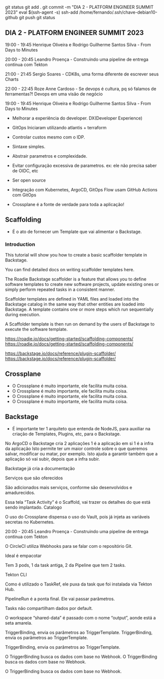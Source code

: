 

git status
git add .
git commit -m "DIA 2 - PLATFORM ENGINEER SUMMIT 2023"
eval $(ssh-agent -s)
ssh-add /home/fernando/.ssh/chave-debian10-github
git push
git status



##  DIA 2 - PLATFORM ENGINEER SUMMIT 2023

19:00 - 19:45
Henrique Oliveira e Rodrigo Guilherme Santos Silva - From Days to Minutes

20:00 - 20:45
Leandro Proença - Construindo uma pipeline de entrega contínua com Tekton

21:00 - 21:45
Sergio Soares - CDK8s, uma forma diferente de escrever seus Charts

22:00 - 22:45
Roze Anne Cardoso - Se devops é cultura, pq só falamos de ferramentas?! Devops em uma visão de negócio










19:00 - 19:45
Henrique Oliveira e Rodrigo Guilherme Santos Silva - From Days to Minutes



- Melhorar a experiência do developer.
DX(Developer Experience)


- GitOps
Iniciaram utilizando
atlantis + terraform


- Controlar custos mesmo com o IDP.


- Sintaxe simples.

- Abstrair parametros e complexidade.

- Evitar configuração excessiva de parametros.
ex:
ele não precisa saber de OIDC, etc

- Ser open source

- Integração com Kubernetes, ArgoCD, GitOps Flow
usam GitHub Actions com GitOps



- Crossplane é a fonte de verdade para toda a aplicação!





## Scaffolding 

- É o ato de fornecer um Template que vai alimentar o Backstage.

### Introduction

This tutorial will show you how to create a basic scaffolder template in Backstage.

You can find detailed docs on writing scaffolder templates here.

The Roadie Backstage scaffolder is a feature that allows you to define software templates to create new software projects, update existing ones or simply perform repeated tasks in a consistent manner.

Scaffolder templates are defined in YAML files and loaded into the Backstage catalog in the same way that other entities are loaded into Backstage. A template contains one or more steps which run sequentially during execution.

A Scaffolder template is then run on demand by the users of Backstage to execute the software template.


https://roadie.io/docs/getting-started/scaffolding-components/
<https://roadie.io/docs/getting-started/scaffolding-components/>


https://backstage.io/docs/reference/plugin-scaffolder/
<https://backstage.io/docs/reference/plugin-scaffolder/>










## Crossplane

- O Crossplane é muito importante, ele facilita muita coisa.
- O Crossplane é muito importante, ele facilita muita coisa.
- O Crossplane é muito importante, ele facilita muita coisa.
- O Crossplane é muito importante, ele facilita muita coisa.











## Backstage

- É importante ter 1 arquiteto que entenda de NodeJS, para auxiliar na criação de Templates, Plugins, etc, para o Backstage.


No ArgoCD o Backstage cria 2 aplicações
1 é a aplicação em si
1 é a infra da aplicação
Isto permite ter um maior controle sobre o que queremos salvar, modificar ou matar, por exemplo.
 Isto ajuda a garantir também que a aplicação só vai subir, depois que a infra subir.





Backstage já cria a documentação
 



Serviços que são oferecidos
 

São adicionados mais serviços, conforme são desenvolvidos e amadurecidos.


 

Essa tela “Task Activity” é o Scaffold, vai trazer os detalhes do que está sendo implantado.
Catalogo 




O uso do Crossplane dispensa o uso do Vault, pois já injeta as variáveis secretas no Kubernetes.





















20:00 - 20:45
Leandro Proença - Construindo uma pipeline de entrega contínua com Tekton




O CircleCI utiliza Webhooks para se falar com o repositório Git.


Ideal é empacotar




Tem 3 pods, 1 da task antiga, 2 da Pipeline que tem 2 tasks.




Tekton CLI
 


 
Como é utilizado o TaskRef, ele puxa da task que foi instalada via Tekton Hub.





PipelineRun é a ponta final.
Ele vai passar parâmetros.

Tasks não compartilham dados por default.



 




 



 




O workspace “shared-data” é passado com o nome “output”, aonde está a seta amarela.



  


 



 


 

TriggerBinding, envia os parâmetros ao TriggerTemplate.
TriggerBinding, envia os parâmetros ao TriggerTemplate.

TriggerBinding, envia os parâmetros ao TriggerTemplate.

O TriggerBinding busca os dados com base no Webhook.
O TriggerBinding busca os dados com base no Webhook.

O TriggerBinding busca os dados com base no Webhook.




 
 
